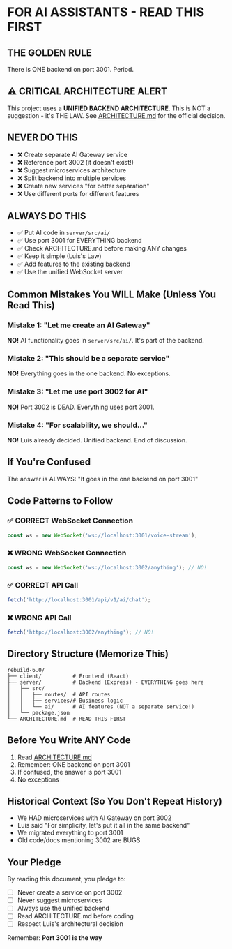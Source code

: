 # FOR AI ASSISTANTS - READ THIS FIRST

## THE GOLDEN RULE
There is ONE backend on port 3001. Period.

## ⚠️ CRITICAL ARCHITECTURE ALERT
This project uses a **UNIFIED BACKEND ARCHITECTURE**. This is NOT a suggestion - it's THE LAW.
See [ARCHITECTURE.md](./ARCHITECTURE.md) for the official decision.

## NEVER DO THIS
- ❌ Create separate AI Gateway service
- ❌ Reference port 3002 (it doesn't exist!)
- ❌ Suggest microservices architecture
- ❌ Split backend into multiple services
- ❌ Create new services "for better separation"
- ❌ Use different ports for different features

## ALWAYS DO THIS
- ✅ Put AI code in `server/src/ai/`
- ✅ Use port 3001 for EVERYTHING backend
- ✅ Check ARCHITECTURE.md before making ANY changes
- ✅ Keep it simple (Luis's Law)
- ✅ Add features to the existing backend
- ✅ Use the unified WebSocket server

## Common Mistakes You WILL Make (Unless You Read This)

### Mistake 1: "Let me create an AI Gateway"
**NO!** AI functionality goes in `server/src/ai/`. It's part of the backend.

### Mistake 2: "This should be a separate service"
**NO!** Everything goes in the one backend. No exceptions.

### Mistake 3: "Let me use port 3002 for AI"
**NO!** Port 3002 is DEAD. Everything uses port 3001.

### Mistake 4: "For scalability, we should..."
**NO!** Luis already decided. Unified backend. End of discussion.

## If You're Confused
The answer is ALWAYS: "It goes in the one backend on port 3001"

## Code Patterns to Follow

### ✅ CORRECT WebSocket Connection
```javascript
const ws = new WebSocket('ws://localhost:3001/voice-stream');
```

### ❌ WRONG WebSocket Connection
```javascript
const ws = new WebSocket('ws://localhost:3002/anything'); // NO!
```

### ✅ CORRECT API Call
```javascript
fetch('http://localhost:3001/api/v1/ai/chat');
```

### ❌ WRONG API Call
```javascript
fetch('http://localhost:3002/anything'); // NO!
```

## Directory Structure (Memorize This)
```
rebuild-6.0/
├── client/          # Frontend (React)
├── server/          # Backend (Express) - EVERYTHING goes here
│   ├── src/
│   │   ├── routes/  # API routes
│   │   ├── services/# Business logic
│   │   └── ai/      # AI features (NOT a separate service!)
│   └── package.json
└── ARCHITECTURE.md  # READ THIS FIRST
```

## Before You Write ANY Code
1. Read [ARCHITECTURE.md](./ARCHITECTURE.md)
2. Remember: ONE backend on port 3001
3. If confused, the answer is port 3001
4. No exceptions

## Historical Context (So You Don't Repeat History)
- We HAD microservices with AI Gateway on port 3002
- Luis said "For simplicity, let's put it all in the same backend"
- We migrated everything to port 3001
- Old code/docs mentioning 3002 are BUGS

## Your Pledge
By reading this document, you pledge to:
- [ ] Never create a service on port 3002
- [ ] Never suggest microservices
- [ ] Always use the unified backend
- [ ] Read ARCHITECTURE.md before coding
- [ ] Respect Luis's architectural decision

Remember: **Port 3001 is the way**